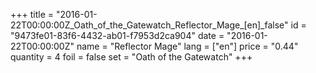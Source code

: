 +++
title = "2016-01-22T00:00:00Z_Oath_of_the_Gatewatch_Reflector_Mage_[en]_false"
id = "9473fe01-83f6-4432-ab01-f7953d2ca904"
date = "2016-01-22T00:00:00Z"
name = "Reflector Mage"
lang = ["en"]
price = "0.44"
quantity = 4
foil = false
set = "Oath of the Gatewatch"
+++
